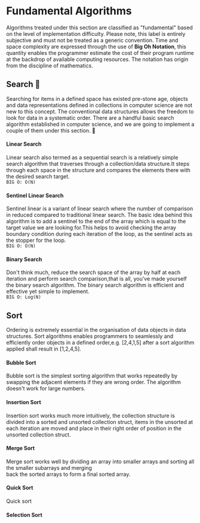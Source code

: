 # Fundamental Algorithms
Algorithms treated under this section are classified as "fundamental" based on the level of implementation 
difficulty. Please note, this label is entirely subjective and must not be treated as a generic convention. 
Time and space complexity are expressed through the use of **Big Oh Notation**, this quantity enables the programmer 
estimate the cost of their program runtime at the backdrop of available computing resources.
The notation has origin from the discipline of mathematics.
## Search :mag_right:
Searching for items in a defined space has existed pre-stone age, objects and data representations defined in collections
in computer science are not new to this concept. The conventional data structures allows the freedom to look for data in 
a systematic order. There are a handful basic search algorithm established in computer science, and we are going to implement
a couple of them under this section. :hamster:
#### Linear Search
Linear search also termed as a sequential search is a relatively simple search algorithm that traverses through a 
collection/data structure.It steps through each space in the structure and compares the elements there with the desired search target.  
```BIG O: O(N)```

#### Sentinel Linear Search
Sentinel linear is a variant of linear search where the number of comparison in reduced compared to 
traditional linear search. The basic idea behind this algorithm is to add a sentinel to the end of 
the array which is equal to the target value we are looking for.This helps to avoid checking the array
boundary condition during each iteration of the loop, as the sentinel acts as the stopper for the loop.  
```BIG O: O(N)```

#### Binary Search
Don't think much, reduce the search space of the array by half at each iteration and perform
search comparison,that is all, you've made yourself the binary search algorithm.
The binary search algorithm is efficient and effective yet simple to implement.  
```BIG O: Log(N)```

## Sort
Ordering is extremely essential in the organisation of data objects in data structures.
Sort algorithms enables programmers to seamlessly and efficiently order objects in a defined
order,e.g. [2,4,1,5] after a sort algorithm applied shall result in [1,2,4,5].

#### Bubble Sort
Bubble sort is the simplest sorting algorithm that works repeatedly by swapping the 
adjacent elements if they are wrong order. The algorithm doesn't work for large numbers.  

#### Insertion Sort
Insertion sort works much more intuitively, the collection structure is divided into a sorted and
unsorted collection struct, items in the unsorted at each iteration are moved and place in their 
right order of position in the unsorted collection struct.

#### Merge Sort
Merge sort works well by dividing an array into smaller arrays and sorting all the smaller subarrays and merging  
back the sorted arrays to form a final sorted array.  

#### Quick Sort
Quick sort
#### Selection Sort
